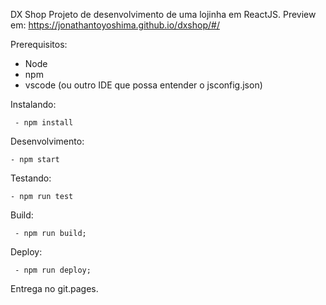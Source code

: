 DX Shop 
Projeto de desenvolvimento de uma lojinha em ReactJS.
Preview em:
https://jonathantoyoshima.github.io/dxshop/#/

Prerequisitos:
- Node
- npm
- vscode (ou outro IDE que possa entender o jsconfig.json)

Instalando:
```
 - npm install
```
Desenvolvimento:
 ```
 - npm start
```

Testando:
```
- npm run test
```

Build:
```
 - npm run build;
```

Deploy:
```
 - npm run deploy;
```

 Entrega no git.pages. 
